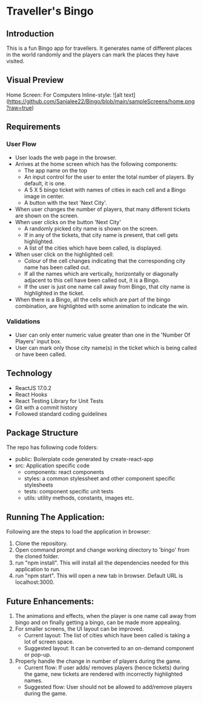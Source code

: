 # Traveller's Bingo

## Introduction

This is a fun Bingo app for travellers. It generates name of different places in the world randomly and the players can mark the places they have visited.

## Visual Preview

Home Screen: For Computers
Inline-style: 
![alt text] (https://github.com/Sanjalee22/Bingo/blob/main/sampleScreens/home.png?raw=true)

## Requirements

### User Flow

 * User loads the web page in the browser.
 * Arrives at the home screen which has the following components:
   + The app name on the top
   + An input control for the user to enter the total number of players. By default, it is one.
   + A 5 X 5 bingo ticket with names of cities in each cell and a Bingo image in center.
   + A button with the text 'Next City'.
 * When user changes the number of players, that many different tickets are shown on the screen. 
 * When user clicks on the button 'Next City'
   + A randomly picked city name is shown on the screen. 
   + If in any of the tickets, that city name is present, that cell gets highlighted.
   + A list of the cities which have been called, is displayed.
 * When user click on the highlighted cell:
   + Colour of the cell changes indicating that the corresponding city name has been called out.
   + If all the names which are vertically, horizontally or diagonally adjacent to this cell have been called out, it is a Bingo.
   + If the user is just one name call away from Bingo, that city name is highlighted in the ticket.
 * When there is a Bingo, all the cells which are part of the bingo combination, are highlighted with some animation to indicate the win.

### Validations
   
   * User can only enter numeric value greater than one in the 'Number Of Players' input box.
   * User can mark only those city name(s) in the ticket which is being called or have been called.

## Technology

* ReactJS 17.0.2
* React Hooks
* React Testing Library for Unit Tests
* Git with a commit history
* Followed standard coding guidelines

## Package Structure

The repo has following code folders:
   * public: Boilerplate code generated by create-react-app
   * src: Application specific code
      + components: react components 
      + styles: a common stylessheet and other component specific stylesheets
      + tests: component specific unit tests
      + utils: utility methods, constants, images etc.

## Running The Application:

Following are the steps to load the application in browser:
   1. Clone the repository.
   2. Open command prompt and change working directory to 'bingo' from the cloned folder.
   3. run "npm install". This will install all the dependencies needed for this application to run.
   4. run "npm start". This will open a new tab in browser. Default URL is localhost:3000.

## Future Enhancements:

1. The animations and effects, when the player is one name call away from bingo and on finally getting a bingo, can be made more appealing.
2. For smaller screens, the UI layout can be improved. 
   * Current layout: The list of cities which have been called is taking a lot of screen space. 
   * Suggested layout: It can be converted to an on-demand component or pop-up.
3. Properly handle the change in number of players during the game. 
   * Current flow: If user adds/ removes players (hence tickets) during the game, new tickets are rendered with incorrectly highlighted names.  
   * Suggested flow: User should not be allowed to add/remove players during the game.
   
   
  
      
